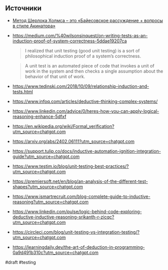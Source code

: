 
## Источники
- [Метод Шерлока Холмса – это «Байесовское рассуждение + вопросы в стиле Акинатора»](https://habr.com/ru/articles/724182/)
- https://medium.com/%40wilsonsinquest/on-writing-tests-as-an-induction-proof-of-system-correctness-5ddae19207ca
  > I realized that unit testing (good unit testing) is a sort of philosophical induction proof of a system’s correctness. 
  
  > A unit test is an automated piece of code that invokes a unit of work in the system and then checks a single assumption about the behavior of that unit of work.
- https://www.tedinski.com/2018/10/09/relationship-induction-and-tests.html
- https://www.infoq.com/articles/deductive-thinking-complex-systems/
- https://www.linkedin.com/advice/0/heres-how-you-can-apply-logical-reasoning-enhance-5dfxf
- https://en.wikipedia.org/wiki/Formal_verification?utm_source=chatgpt.com
- https://arxiv.org/abs/2402.06111?utm_source=chatgpt.com
- https://support.tulip.co/docs/inductive-automation-ignition-integration-guide?utm_source=chatgpt.com
- https://www.testim.io/blog/unit-testing-best-practices/?utm_source=chatgpt.com
- https://premiersoft.net/en/blog/an-analysis-of-the-different-test-shapes?utm_source=chatgpt.com
- https://www.ismartrecruit.com/blog-complete-guide-to-inductive-reasoning?utm_source=chatgpt.com
- https://www.linkedin.com/pulse/logic-behind-code-exploring-deductive-inductive-reasoning-srikanth-r-zicqc?utm_source=chatgpt.com
- https://circleci.com/blog/unit-testing-vs-integration-testing/?utm_source=chatgpt.com
- https://learningdaily.dev/the-art-of-deduction-in-programming-0a9d491b310c?utm_source=chatgpt.com

#draft #testing